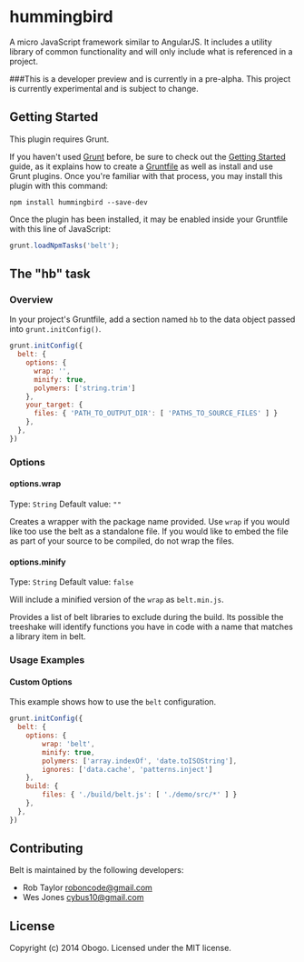# hummingbird

A micro JavaScript framework similar to AngularJS. It includes a utility library of common functionality and will only include what is referenced in a project.

###This is a developer preview and is currently in a pre-alpha. This project is currently experimental and is subject to change.

## Getting Started

This plugin requires Grunt.

If you haven't used [Grunt](http://gruntjs.com/) before, be sure to check out the [Getting Started](http://gruntjs.com/getting-started) guide, as it explains how to create a [Gruntfile](http://gruntjs.com/sample-gruntfile) as well as install and use Grunt plugins. Once you're familiar with that process, you may install this plugin with this command:

```shell
npm install hummingbird --save-dev
```

Once the plugin has been installed, it may be enabled inside your Gruntfile with this line of JavaScript:

```js
grunt.loadNpmTasks('belt');
```

## The "hb" task

### Overview
In your project's Gruntfile, add a section named `hb` to the data object passed into `grunt.initConfig()`.

```js
grunt.initConfig({
  belt: {
    options: {
      wrap: '',
      minify: true,
      polymers: ['string.trim']
    },
    your_target: {
      files: { 'PATH_TO_OUTPUT_DIR': [ 'PATHS_TO_SOURCE_FILES' ] }
    },
  },
})
```

### Options

#### options.wrap
Type: `String`
Default value: `""`

Creates a wrapper with the package name provided. Use `wrap` if you would like too use the belt as a standalone file. If you would like to embed the file as part of your source to be compiled, do not wrap the files.

#### options.minify
Type: `String`
Default value: `false`

Will include a minified version of the `wrap` as `belt.min.js`. 

Provides a list of belt libraries to exclude during the build. Its possible the treeshake will identify functions you have in code with a name that matches a library item in belt.

### Usage Examples

#### Custom Options

This example shows how to use the `belt` configuration.

```js
grunt.initConfig({
  belt: {
    options: {
        wrap: 'belt',
        minify: true,
        polymers: ['array.indexOf', 'date.toISOString'],
        ignores: ['data.cache', 'patterns.inject']
    },
    build: {
        files: { './build/belt.js': [ './demo/src/*' ] }
    },
  },
})
```

## Contributing
Belt is maintained by the following developers:

* Rob Taylor <roboncode@gmail.com>
* Wes Jones <cybus10@gmail.com>


## License
Copyright (c) 2014 Obogo. Licensed under the MIT license.
